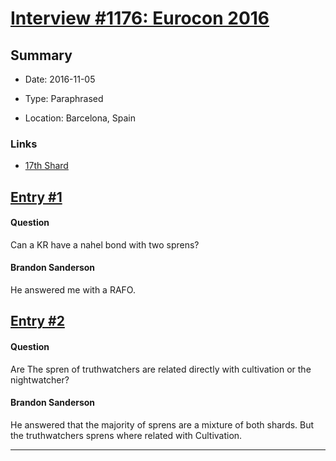 # [Interview #1176: Eurocon 2016](https://www.theoryland.com/intvmain.php?i=1176)

## Summary

- Date: 2016-11-05

- Type: Paraphrased

- Location: Barcelona, Spain

### Links

- [17th Shard](http://www.17thshard.com/forum/topic/56599-2016-11-05-eurocon-barcelona-spain/)


## [Entry #1](./t-1176/1)

#### Question

Can a KR have a nahel bond with two sprens?

#### Brandon Sanderson

He answered me with a RAFO.

## [Entry #2](./t-1176/2)

#### Question

Are The spren of truthwatchers are related directly with cultivation or the nightwatcher?

#### Brandon Sanderson

He answered that the majority of sprens are a mixture of both shards. But the truthwatchers sprens where related with Cultivation.


---

